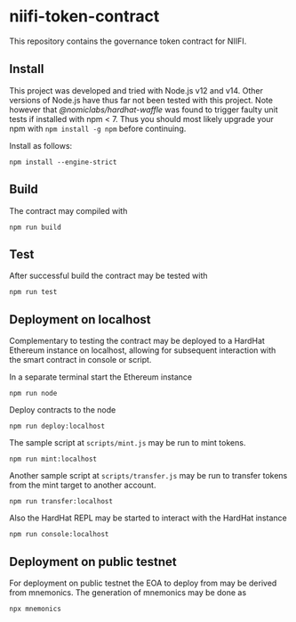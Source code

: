 # niifi-token-contract

This repository contains the governance token contract for NIIFI.

## Install

This project was developed and tried with Node.js v12 and v14. Other versions of Node.js have thus far not been tested with this project. Note however that _@nomiclabs/hardhat-waffle_ was found to trigger faulty unit tests if installed with npm < 7. Thus you should most likely upgrade your npm with `npm install -g npm` before continuing.

Install as follows:
```shell
npm install --engine-strict
```

## Build

The contract may compiled with
```shell
npm run build
```

## Test

After successful build the contract may be tested with
```shell
npm run test
```

## Deployment on localhost

Complementary to testing the contract may be deployed to a HardHat Ethereum instance on localhost, allowing for subsequent interaction with the smart contract in console or script.

In a separate terminal start the Ethereum instance
```shell
npm run node
```

Deploy contracts to the node
```shell
npm run deploy:localhost
```

The sample script at `scripts/mint.js` may be run to mint tokens.
```shell
npm run mint:localhost
```

Another sample script at `scripts/transfer.js` may be run to transfer tokens from 
the mint target to another account.
```shell
npm run transfer:localhost
```

Also the HardHat REPL may be started to interact with the HardHat instance
```shell
npm run console:localhost
```

## Deployment on public testnet

For deployment on public testnet the EOA to deploy from may be derived from mnemonics. The generation of mnemonics may be done as
```shell
npx mnemonics
```